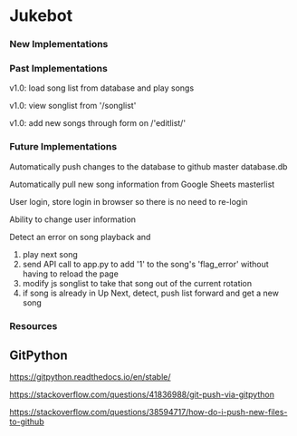 # Jukebot

### New Implementations

### Past Implementations

v1.0: load song list from database and play songs

v1.0: view songlist from '/songlist'

v1.0: add new songs through form on /'editlist/'

### Future Implementations

Automatically push changes to the database to github master database.db

Automatically pull new song information from Google Sheets masterlist

User login, store login in browser so there is no need to re-login

Ability to change user information

Detect an error on song playback and

1. play next song
2. send API call to app.py to add '1' to the song's 'flag_error' without having to reload the page
3. modify js songlist to take that song out of the current rotation
4. if song is already in Up Next, detect, push list forward and get a new song

### Resources

## GitPython

https://gitpython.readthedocs.io/en/stable/

https://stackoverflow.com/questions/41836988/git-push-via-gitpython

https://stackoverflow.com/questions/38594717/how-do-i-push-new-files-to-github
